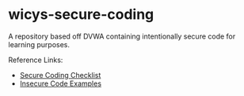 # wicys-secure-coding
A repository based off DVWA containing intentionally secure code for learning purposes. 

Reference Links:
- [Secure Coding Checklist](https://docs.google.com/spreadsheets/d/1H7iuHmHeZoZDOoe3w6u8P0A3OWr66XPkW2T5C9zNg7k/edit#gid=0)
- [Insecure Code Examples](https://docs.google.com/presentation/d/1TZGlDBvExDklP62_6YQSzVuGfGFobWer8XTPMs_KHeM/edit#slide=id.g2cb1746d610_0_377)

